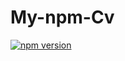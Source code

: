 # My-npm-Cv

[![npm version](https://badge.fury.io/js/npm-package-cv.svg)](https://badge.fury.io/js/npm-package-cv)
